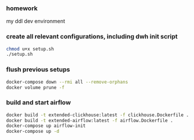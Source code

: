 ### homework
my ddl dev environment

### create all relevant configurations, including dwh init script
```bash
chmod u+x setup.sh
./setup.sh
```
### flush previous setups
```bash
docker-compose down --rmi all --remove-orphans
docker volume prune -f
```
### build and start airflow
```bash
docker build -t extended-clickhouse:latest -f clickhouse.Dockerfile .
docker build -t extended-airflow:latest -f airflow.Dockerfile .
docker-compose up airflow-init
docker-compose up -d
```